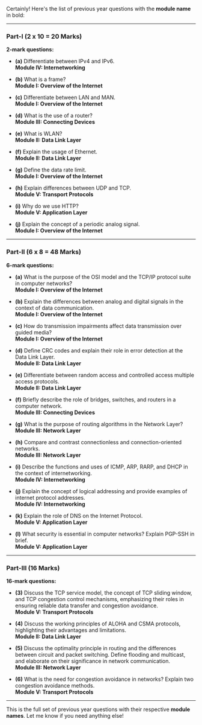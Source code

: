 Certainly! Here's the list of previous year questions with the **module name** in bold:

---

### **Part-I (2 x 10 = 20 Marks)**

**2-mark questions:**
- **(a)** Differentiate between IPv4 and IPv6.  
  **Module IV: Internetworking**

- **(b)** What is a frame?  
  **Module I: Overview of the Internet**

- **(c)** Differentiate between LAN and MAN.  
  **Module I: Overview of the Internet**

- **(d)** What is the use of a router?  
  **Module III: Connecting Devices**

- **(e)** What is WLAN?  
  **Module II: Data Link Layer**

- **(f)** Explain the usage of Ethernet.  
  **Module II: Data Link Layer**

- **(g)** Define the data rate limit.  
  **Module I: Overview of the Internet**

- **(h)** Explain differences between UDP and TCP.  
  **Module V: Transport Protocols**

- **(i)** Why do we use HTTP?  
  **Module V: Application Layer**

- **(j)** Explain the concept of a periodic analog signal.  
  **Module I: Overview of the Internet**

---

### **Part-II (6 x 8 = 48 Marks)**

**6-mark questions:**
- **(a)** What is the purpose of the OSI model and the TCP/IP protocol suite in computer networks?  
  **Module I: Overview of the Internet**

- **(b)** Explain the differences between analog and digital signals in the context of data communication.  
  **Module I: Overview of the Internet**

- **(c)** How do transmission impairments affect data transmission over guided media?  
  **Module I: Overview of the Internet**

- **(d)** Define CRC codes and explain their role in error detection at the Data Link Layer.  
  **Module II: Data Link Layer**

- **(e)** Differentiate between random access and controlled access multiple access protocols.  
  **Module II: Data Link Layer**

- **(f)** Briefly describe the role of bridges, switches, and routers in a computer network.  
  **Module III: Connecting Devices**

- **(g)** What is the purpose of routing algorithms in the Network Layer?  
  **Module III: Network Layer**

- **(h)** Compare and contrast connectionless and connection-oriented networks.  
  **Module III: Network Layer**

- **(i)** Describe the functions and uses of ICMP, ARP, RARP, and DHCP in the context of internetworking.  
  **Module IV: Internetworking**

- **(j)** Explain the concept of logical addressing and provide examples of internet protocol addresses.  
  **Module IV: Internetworking**

- **(k)** Explain the role of DNS on the Internet Protocol.  
  **Module V: Application Layer**

- **(l)** What security is essential in computer networks? Explain PGP-SSH in brief.  
  **Module V: Application Layer**

---

### **Part-III (16 Marks)**

**16-mark questions:**
- **(3)** Discuss the TCP service model, the concept of TCP sliding window, and TCP congestion control mechanisms, emphasizing their roles in ensuring reliable data transfer and congestion avoidance.  
  **Module V: Transport Protocols**

- **(4)** Discuss the working principles of ALOHA and CSMA protocols, highlighting their advantages and limitations.  
  **Module II: Data Link Layer**

- **(5)** Discuss the optimality principle in routing and the differences between circuit and packet switching. Define flooding and multicast, and elaborate on their significance in network communication.  
  **Module III: Network Layer**

- **(6)** What is the need for congestion avoidance in networks? Explain two congestion avoidance methods.  
  **Module V: Transport Protocols**

---

This is the full set of previous year questions with their respective **module names**. Let me know if you need anything else!
